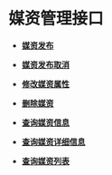 # 媒资管理接口<a name="ZH-CN_TOPIC_0129004456"></a>

-   **[媒资发布](媒资发布.md)**  

-   **[媒资发布取消](媒资发布取消.md)**  

-   **[修改媒资属性](修改媒资属性.md)**  

-   **[删除媒资](删除媒资.md)**  

-   **[查询媒资信息](查询媒资信息.md)**  

-   **[查询媒资详细信息](查询媒资详细信息.md)**  

-   **[查询媒资列表](查询媒资列表.md)**  


